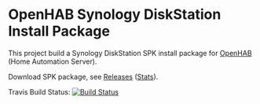# OpenHAB Synology DiskStation Install Package

This project build a Synology DiskStation SPK install package for [OpenHAB](http://openhab.org) (Home Automation Server).

Download SPK package, see [Releases](https://github.com/openhab/openhab-syno-spk/releases) ([Stats](http://www.somsubhra.com/github-release-stats/?username=openhab&repository=openhab-syno-spk)).

Travis Build Status: [![Build Status](https://travis-ci.org/openhab/openhab-syno-spk.svg?branch=master)](https://travis-ci.org/openhab/openhab-syno-spk)
